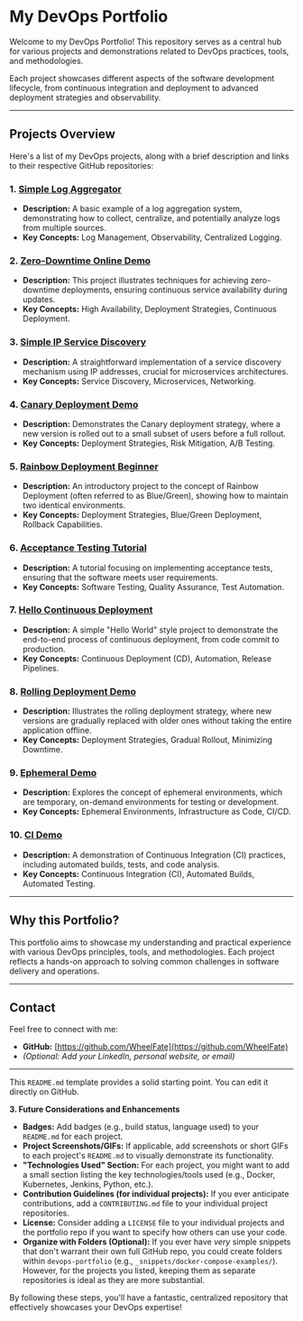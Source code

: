# My DevOps Portfolio

Welcome to my DevOps Portfolio! This repository serves as a central hub for various projects and demonstrations related to DevOps practices, tools, and methodologies.

Each project showcases different aspects of the software development lifecycle, from continuous integration and deployment to advanced deployment strategies and observability.

---

## Projects Overview

Here's a list of my DevOps projects, along with a brief description and links to their respective GitHub repositories:

### 1. [Simple Log Aggregator](https://github.com/WheelFate/simple-log-aggregator)
* **Description:** A basic example of a log aggregation system, demonstrating how to collect, centralize, and potentially analyze logs from multiple sources.
* **Key Concepts:** Log Management, Observability, Centralized Logging.

### 2. [Zero-Downtime Online Demo](https://github.com/WheelFate/zero-downtime-online-demo)
* **Description:** This project illustrates techniques for achieving zero-downtime deployments, ensuring continuous service availability during updates.
* **Key Concepts:** High Availability, Deployment Strategies, Continuous Deployment.

### 3. [Simple IP Service Discovery](https://github.com/WheelFate/simple-ip-service-discovery)
* **Description:** A straightforward implementation of a service discovery mechanism using IP addresses, crucial for microservices architectures.
* **Key Concepts:** Service Discovery, Microservices, Networking.

### 4. [Canary Deployment Demo](https://github.com/WheelFate/canary-deployment-demo)
* **Description:** Demonstrates the Canary deployment strategy, where a new version is rolled out to a small subset of users before a full rollout.
* **Key Concepts:** Deployment Strategies, Risk Mitigation, A/B Testing.

### 5. [Rainbow Deployment Beginner](https://github.com/WheelFate/rainbow-deployment-beginner)
* **Description:** An introductory project to the concept of Rainbow Deployment (often referred to as Blue/Green), showing how to maintain two identical environments.
* **Key Concepts:** Deployment Strategies, Blue/Green Deployment, Rollback Capabilities.

### 6. [Acceptance Testing Tutorial](https://github.com/WheelFate/acceptance-testing-tutorial)
* **Description:** A tutorial focusing on implementing acceptance tests, ensuring that the software meets user requirements.
* **Key Concepts:** Software Testing, Quality Assurance, Test Automation.

### 7. [Hello Continuous Deployment](https://github.com/WheelFate/hello-continuous-deployment)
* **Description:** A simple "Hello World" style project to demonstrate the end-to-end process of continuous deployment, from code commit to production.
* **Key Concepts:** Continuous Deployment (CD), Automation, Release Pipelines.

### 8. [Rolling Deployment Demo](https://github.com/WheelFate/rolling-deployment-demo)
* **Description:** Illustrates the rolling deployment strategy, where new versions are gradually replaced with older ones without taking the entire application offline.
* **Key Concepts:** Deployment Strategies, Gradual Rollout, Minimizing Downtime.

### 9. [Ephemeral Demo](https://github.com/WheelFate/ephemeral-demo)
* **Description:** Explores the concept of ephemeral environments, which are temporary, on-demand environments for testing or development.
* **Key Concepts:** Ephemeral Environments, Infrastructure as Code, CI/CD.

### 10. [CI Demo](https://github.com/WheelFate/ci-demo)
* **Description:** A demonstration of Continuous Integration (CI) practices, including automated builds, tests, and code analysis.
* **Key Concepts:** Continuous Integration (CI), Automated Builds, Automated Testing.

---

## Why this Portfolio?

This portfolio aims to showcase my understanding and practical experience with various DevOps principles, tools, and methodologies. Each project reflects a hands-on approach to solving common challenges in software delivery and operations.

---

## Contact

Feel free to connect with me:
* **GitHub:** [https://github.com/WheelFate](https://github.com/WheelFate)
* *(Optional: Add your LinkedIn, personal website, or email)*

---

This `README.md` template provides a solid starting point. You can edit it directly on GitHub.

**3. Future Considerations and Enhancements**

* **Badges:** Add badges (e.g., build status, language used) to your `README.md` for each project.
* **Project Screenshots/GIFs:** If applicable, add screenshots or short GIFs to each project's `README.md` to visually demonstrate its functionality.
* **"Technologies Used" Section:** For each project, you might want to add a small section listing the key technologies/tools used (e.g., Docker, Kubernetes, Jenkins, Python, etc.).
* **Contribution Guidelines (for individual projects):** If you ever anticipate contributions, add a `CONTRIBUTING.md` file to your individual project repositories.
* **License:** Consider adding a `LICENSE` file to your individual projects and the portfolio repo if you want to specify how others can use your code.
* **Organize with Folders (Optional):** If you ever have *very* simple snippets that don't warrant their own full GitHub repo, you could create folders within `devops-portfolio` (e.g., `_snippets/docker-compose-examples/`). However, for the projects you listed, keeping them as separate repositories is ideal as they are more substantial.

By following these steps, you'll have a fantastic, centralized repository that effectively showcases your DevOps expertise!
